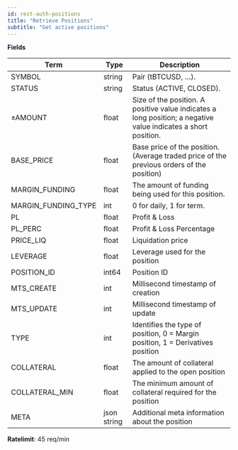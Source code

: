 ```yaml
---
id: rest-auth-positions
title: "Retrieve Positions"
subtitle: "Get active positions"
---
```


**Fields**

Term | Type | Description
--|--|--
SYMBOL | string | Pair (tBTCUSD, …).
STATUS | string | Status (ACTIVE, CLOSED).
±AMOUNT | float | Size of the position. A positive value indicates a long position; a negative value indicates a short position.
BASE_PRICE | float | Base price of the position. (Average traded price of the previous orders of the position)
MARGIN_FUNDING | float | The amount of funding being used for this position.
MARGIN_FUNDING_TYPE | int | 0 for daily, 1 for term.
PL | float | Profit & Loss
PL_PERC | float | Profit & Loss Percentage
PRICE_LIQ | float | Liquidation price
LEVERAGE | float | Leverage used for the position
POSITION_ID | int64 | Position ID
MTS_CREATE| int | Millisecond timestamp of creation
MTS_UPDATE| int | Millisecond timestamp of update
TYPE| int | Identifies the type of position, 0 = Margin position, 1 = Derivatives position
COLLATERAL | float | The amount of collateral applied to the open position
COLLATERAL_MIN | float | The minimum amount of collateral required for the position
META | json string | Additional meta information about the position

**Ratelimit**: 45 req/min

